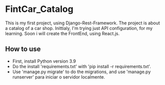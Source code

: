 # FintCar_Catalog
This is my first project, using Django-Rest-Framework. The project is about a catalog of a car shop. Inittialy, I'm trying just API configuration, for my learning. Soon i will create the FrontEnd, using React.js.

## How to use
- First, install Python version 3.9
- Do the install 'requirements.txt' with 'pip install -r requirements.txt'.
- Use 'manage.py migrate' to do the migrations, and use 'manage.py runserver' para iniciar o servidor localmente.